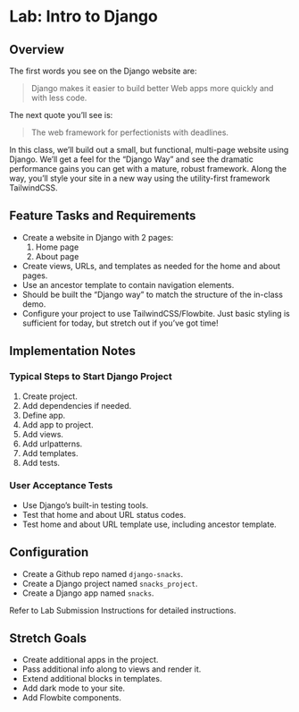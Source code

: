 # Lab: Intro to Django

## Overview

The first words you see on the Django website are:

> Django makes it easier to build better Web apps more quickly and with less code.

The next quote you’ll see is:

> The web framework for perfectionists with deadlines.

In this class, we’ll build out a small, but functional, multi-page website using Django. We’ll get a feel for the “Django Way” and see the dramatic performance gains you can get with a mature, robust framework. Along the way, you’ll style your site in a new way using the utility-first framework TailwindCSS.

## Feature Tasks and Requirements

- Create a website in Django with 2 pages:
  1. Home page
  2. About page
- Create views, URLs, and templates as needed for the home and about pages.
- Use an ancestor template to contain navigation elements.
- Should be built the “Django way” to match the structure of the in-class demo.
- Configure your project to use TailwindCSS/Flowbite. Just basic styling is sufficient for today, but stretch out if you’ve got time!

## Implementation Notes

### Typical Steps to Start Django Project

1. Create project.
2. Add dependencies if needed.
3. Define app.
4. Add app to project.
5. Add views.
6. Add urlpatterns.
7. Add templates.
8. Add tests.

### User Acceptance Tests

- Use Django’s built-in testing tools.
- Test that home and about URL status codes.
- Test home and about URL template use, including ancestor template.

## Configuration

- Create a Github repo named `django-snacks`.
- Create a Django project named `snacks_project`.
- Create a Django app named `snacks`.

Refer to Lab Submission Instructions for detailed instructions.

## Stretch Goals

- Create additional apps in the project.
- Pass additional info along to views and render it.
- Extend additional blocks in templates.
- Add dark mode to your site.
- Add Flowbite components.


